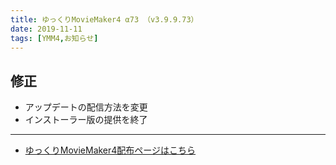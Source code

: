 ```yaml
---
title: ゆっくりMovieMaker4 α73 （v3.9.9.73）
date: 2019-11-11
tags: [YMM4,お知らせ]
---
```

## 修正
- アップデートの配信方法を変更
- インストーラー版の提供を終了

---

- [ゆっくりMovieMaker4配布ページはこちら](../index.md)